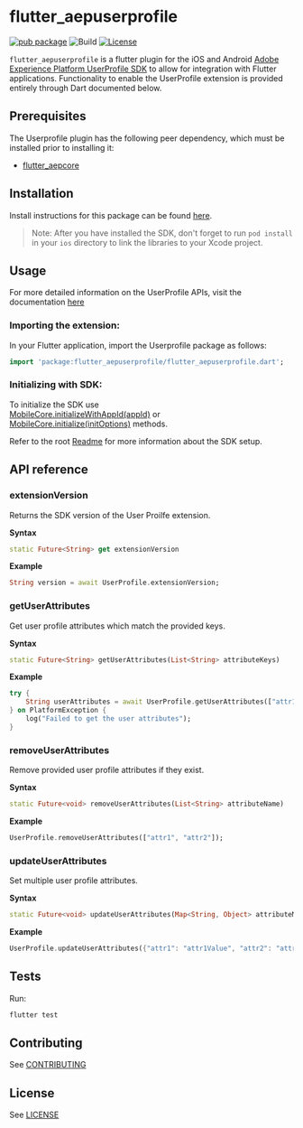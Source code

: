 # flutter_aepuserprofile

[![pub package](https://img.shields.io/pub/v/flutter_aepuserprofile.svg)](https://pub.dartlang.org/packages/flutter_aepuserprofile) ![Build](https://github.com/adobe/aepsdk_flutter/workflows/Dart%20Unit%20Tests%20+%20Android%20Build%20+%20iOS%20Build/badge.svg) [![License](https://img.shields.io/badge/License-Apache%202.0-blue.svg)](https://opensource.org/licenses/Apache-2.0)

`flutter_aepuserprofile` is a flutter plugin for the iOS and Android [Adobe Experience Platform UserProfile SDK](https://developer.adobe.com/client-sdks/documentation/profile/) to allow for integration with Flutter applications. Functionality to enable the UserProfile extension is provided entirely through Dart documented below.

## Prerequisites

The Userprofile plugin has the following peer dependency, which must be installed prior to installing it:

- [flutter_aepcore](https://github.com/adobe/aepsdk_flutter/blob/main/plugins/flutter_aepcore/README.md)

## Installation

Install instructions for this package can be found [here](https://pub.dev/packages/flutter_aepuserprofile/install).

> Note: After you have installed the SDK, don't forget to run `pod install` in your `ios` directory to link the libraries to your Xcode project.

## Usage

For more detailed information on the UserProfile APIs, visit the documentation [here](https://developer.adobe.com/client-sdks/documentation/profile/api-reference/)

### Importing the extension:

In your Flutter application, import the Userprofile package as follows:

```dart
import 'package:flutter_aepuserprofile/flutter_aepuserprofile.dart';
```

### Initializing with SDK:

To initialize the SDK use <br>
[MobileCore.initializeWithAppId(appId)](https://github.com/adobe/aepsdk_flutter/tree/main/plugins/flutter_aepcore#initializewithappid) or <br>
[MobileCore.initialize(initOptions)](https://github.com/adobe/aepsdk_flutter/tree/main/plugins/flutter_aepcore#initialize) methods.

Refer to the root [Readme](https://github.com/adobe/aepsdk_flutter/blob/main/README.md) for more information about the SDK setup.

## API reference

### extensionVersion
Returns the SDK version of the User Proilfe extension.

**Syntax**
```dart
static Future<String> get extensionVersion
```
**Example**
```dart
String version = await UserProfile.extensionVersion;
```

### getUserAttributes
Get user profile attributes which match the provided keys.

**Syntax**
```dart
static Future<String> getUserAttributes(List<String> attributeKeys)
```

**Example**
```dart
try {
	String userAttributes = await UserProfile.getUserAttributes(["attr1", "attr2"]);
} on PlatformException {
	log("Failed to get the user attributes");
}
```

### removeUserAttributes
Remove provided user profile attributes if they exist.

**Syntax**
```dart
static Future<void> removeUserAttributes(List<String> attributeName)
```

**Example**
 ```dart
UserProfile.removeUserAttributes(["attr1", "attr2"]);
 ```

### updateUserAttributes
Set multiple user profile attributes.

**Syntax**
```dart
static Future<void> updateUserAttributes(Map<String, Object> attributeMap)
```

**Example**
 ```dart
UserProfile.updateUserAttributes({"attr1": "attr1Value", "attr2": "attr2Value"});
 ```
## Tests

Run:

```bash
flutter test
```

## Contributing
See [CONTRIBUTING](https://github.com/adobe/aepsdk_flutter/blob/main/CONTRIBUTING.md)

## License
See [LICENSE](https://github.com/adobe/aepsdk_flutter/blob/main/LICENSE)
